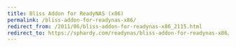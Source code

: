```yaml
---
title: Bliss Addon for ReadyNAS (x86)
permalink: /bliss-addon-for-readynas-x86/
redirect_from: /2011/06/bliss-addon-for-readynas-x86_2115.html
redirect_to: https://sphardy.com/readynas/bliss-addon-for-readynas-x86/
---
```


